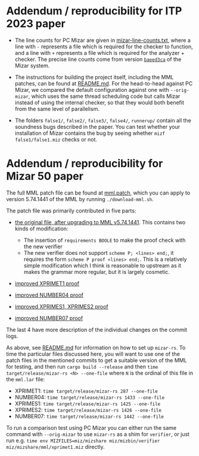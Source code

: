 # Addendum / reproducibility for ITP 2023 paper

* The line counts for PC Mizar are given in [mizar-line-counts.txt](mizar-line-counts.txt),
where a line with `-` represents a file which is required for the checker to
function, and a line with `+` represents a file which is required for the
analyzer + checker. The precise line counts come from version
[`baeed3ca`](https://github.com/MizarProject/system/commit/baeed3ca)
of the Mizar system.

* The instructions for building the project itself, including the MML patches,
  can be found at [README.md](/README.md). For the head-to-head against PC Mizar,
  we compared the default configuration against one with `--orig-mizar`,
  which uses the same thread scheduling code but calls Mizar instead of using
  the internal checker, so that they would both benefit from the same level
  of parallelism.

* The folders `false1/`, `false2/`, `false3/`, `false4/`, `runnerup/` contain
  all the soundness bugs described in the paper. You can test whether your
  installation of Mizar contains the bug by seeing whether
  `mizf false1/false1.miz` checks or not.

# Addendum / reproducibility for Mizar 50 paper

The full MML patch file can be found at [mml.patch](/mml.patch), which you can
apply to version 5.74.1441 of the MML by running `./download-mml.sh`.

The patch file was primarily contributed in five parts:

* [the original file, after upgrading to MML v5.74.1441](https://github.com/digama0/mizar-rs/blob/2a4dd301/mml.patch).
  This contains two kinds of modification:
  * The insertion of `requirements BOOLE` to make the proof check with the
    new verifier
  * The new verifier does not support `scheme P; <lines> end;`, it requires
    the form `scheme P proof <lines> end;`. This is a relatively simple modification
    which I think is reasonable to upstream as it makes the grammar more regular,
    but it is largely cosmetic.

* [improved XPRIMET1 proof](https://github.com/digama0/mizar-rs/commit/cd4fa10d)
* [improved NUMBER04 proof](https://github.com/digama0/mizar-rs/commit/e1638f91)
* [improved XPRIMES1, XPRIMES2 proof](https://github.com/digama0/mizar-rs/commit/49d66ac3)
* [improved NUMBER07 proof](https://github.com/digama0/mizar-rs/commit/0f249eff)

The last 4 have more description of the individual changes on the commit logs.

As above, see [README.md](/README.md) for information on how to set up `mizar-rs`.
To time the particular files discussed here, you will want to use one of the patch
files in the mentioned commits to get a suitable version of the MML for testing,
and then run `cargo build --release` and then
`time target/release/mizar-rs <N> --one-file` where `N` is the ordinal of this file
in the `mml.lar` file:

* XPRIMET1: `time target/release/mizar-rs 287 --one-file`
* NUMBER04: `time target/release/mizar-rs 1433 --one-file`
* XPRIMES1: `time target/release/mizar-rs 1425 --one-file`
* XPRIMES2: `time target/release/mizar-rs 1426 --one-file`
* NUMBER07: `time target/release/mizar-rs 1442 --one-file`

To run a comparison test using PC Mizar you can either run the same command with
`--orig-mizar` to use `mizar-rs` as a shim for `verifier`, or just run e.g.
`time env MIZFILES=miz/mizshare miz/mizbin/verifier miz/mizshare/mml/xprimet1.miz`
directly.
